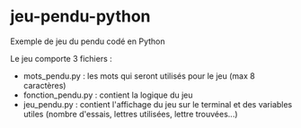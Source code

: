 # jeu-pendu-python
Exemple de jeu du pendu codé en Python

Le jeu comporte 3 fichiers :

- mots_pendu.py : les mots qui seront utilisés pour le jeu (max 8 caractères)
- fonction_pendu.py : contient la logique du jeu
- jeu_pendu.py : contient l'affichage du jeu sur le terminal et des variables utiles (nombre d'essais, lettres utilisées, lettre trouvées...)
